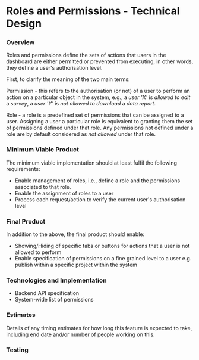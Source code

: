 # Roles and Permissions - Technical Design

### Overview
Roles and permissions define the sets of actions that users in the dashboard are either permitted or prevented from executing, in other words, they define a user's authorisation level.

First, to clarify the meaning of the two main terms:

Permission - this refers to the authorisation (or not) of a user to perform an action on a particular object in the system, e.g., a *user 'X'* is *allowed to edit* a *survey*, a *user 'Y'* is *not allowed to download* a *data report*.

Role - a role is a predefined set of permissions that can be assigned to a user. Assigning a user a particular role is equivalent to granting them the set of permissions defined under that role. Any permissions not defined under a role are by default considered as *not allowed* under that role.


### Minimum Viable Product
The minimum viable implementation should at least fulfil the following requirements:

* Enable management of roles, i.e., define a role and the permissions associated to that role.
* Enable the assignment of roles to a user
* Process each request/action to verify the current user's authorisation level

### Final Product
In addition to the above, the final product should enable:

* Showing/Hiding of specific tabs or buttons for actions that a user is not allowed to perform
* Enable specification of permissions on a fine grained level to a user e.g. publish within a specific project within the system

### Technologies and Implementation

* Backend API specification
* System-wide list of permissions

### Estimates
Details of any timing estimates for how long this feature is expected to take, including end date and/or number of people working on this.

### Testing
